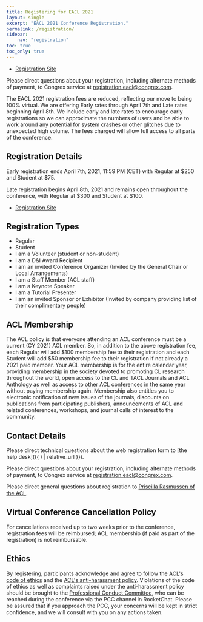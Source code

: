```yaml
---
title: Registering for EACL 2021
layout: single
excerpt: "EACL 2021 Conference Registration."
permalink: /registration/
sidebar:
    nav: "registration"
toc: true
toc_only: true
---
```


- [Registration Site](https://booking.congrex.com/Login.aspx?event=eacl2021)

Please direct questions about your registration, including alternate methods of payment, to Congrex service at [registration.eacl@congrex.com](mailto:registration.eacl@congrex.com).

The EACL 2021 registration fees are reduced, reflecting our move to being 100% virtual. We are offering Early rates through April 7th and Late rates beginning April 8th. We include early and late rates to encourage early registrations so we can approximate the numbers of users and be able to work around any potential for system crashes or other glitches due to unexpected high volume. The fees charged will allow full access to all parts of the conference.

## Registration Details

Early registration ends April 7th, 2021, 11:59 PM (CET) with Regular at $250 and Student at $75.

Late registration begins April 8th, 2021 and remains open throughout the conference, with Regular at $300 and Student at $100.

- [Registration Site](https://booking.congrex.com/Login.aspx?event=eacl2021)

## Registration Types

- Regular
- Student
- I am a Volunteer (student or non-student)
- I am a D&I Award Recipient
- I am an invited Conference Organizer (Invited by the General Chair or Local Arrangements)
- I am a Staff Member (ACL staff)
- I am a Keynote Speaker
- I am a Tutorial Presenter
- I am an invited Sponsor or Exhibitor (Invited by company providing list of their complimentary people)

## ACL Membership

The ACL policy is that everyone attending an ACL conference must be a current (CY 2021) ACL member. So, in addition to the above registration fee, each Regular will add $100 membership fee to their registration and each Student will add $50 membership fee to their registration if not already a 2021 paid member. Your ACL membership is for the entire calendar year, providing membership in the society devoted to promoting CL research throughout the world, open access to the CL and TACL Journals and ACL Anthology as well as access to other ACL conferences in the same year without paying membership again. Membership also entitles you to electronic notification of new issues of the journals, discounts on publications from participating publishers, announcements of ACL and related conferences, workshops, and journal calls of interest to the community.

## Contact Details

Please direct technical questions about the web registration form to [the help desk]({{ / | relative_url }}).

Please direct questions about your registration, including alternate methods of payment, to Congrex service at [registration.eacl@congrex.com](mailto:registration.eacl@congrex.com).

Please direct general questions about registration to [Priscilla Rasmussen of the ACL](mailto:acl@aclweb.org).

## Virtual Conference Cancellation Policy

For cancellations received up to two weeks prior to the conference, registration fees will be reimbursed; ACL membership (if paid as part of the registration) is not reimbursable.

## Ethics

By registering, participants acknowledge and agree to follow the [ACL's code of ethics](https://www.aclweb.org/portal/content/acl-code-ethics) and the [ACL's anti-harassment policy](https://www.aclweb.org/adminwiki/index.php?title=Anti-Harassment_Policy). Violations of the code of ethics as well as complaints raised under the anti-harassment policy should be brought to the [Professional Conduct Committee](https://www.aclweb.org/adminwiki/index.php?title=Professional_Conduct_Committee), who can be reached during the conference via the PCC channel in RocketChat. Please be assured that if you approach the PCC, your concerns will be kept in strict confidence, and we will consult with you on any actions taken.